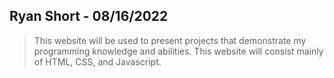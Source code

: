 ## Ryan Short - 08/16/2022

> This website will be used to present projects that demonstrate my programming knowledge and abilities.
> This website will consist mainly of HTML, CSS, and Javascript.
